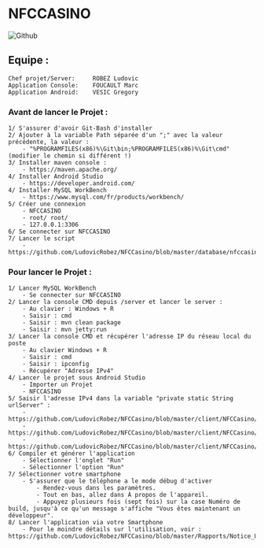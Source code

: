 ﻿# NFCCASINO

![Github](https://github.com/LudovicRobez/NFCCasino/blob/master/client/NFCCasino/app/src/main/res/drawable/nfccasino.png)

## Equipe :  
	Chef projet/Server:		ROBEZ Ludovic
	Application Console: 	FOUCAULT Marc
	Application Android: 	VESIC Gregory

### Avant de lancer le Projet :
	
	1/ S'assurer d'avoir Git-Bash d'installer
	2/ Ajouter à la variable Path séparée d'un ";" avec la valeur précédente, la valeur :
		- "%PROGRAMFILES(x86)%\Git\bin;%PROGRAMFILES(x86)%\Git\cmd" (modifier le chemin si différent !)
	3/ Installer maven console :
		- https://maven.apache.org/
	4/ Installer Android Studio
		- https://developer.android.com/
	4/ Installer MySQL WorkBench
		- https://www.mysql.com/fr/products/workbench/
	5/ Créer une connexion
		- NFCCASINO
		- root/ root/
		- 127.0.0.1:3306
	6/ Se connecter sur NFCCASINO
	7/ Lancer le script 
		- https://github.com/LudovicRobez/NFCCasino/blob/master/database/nfccasino.sql

### Pour lancer le Projet :

	1/ Lancer MySQL WorkBench
		- Se connecter sur NFCCASINO
	2/ Lancer la console CMD depuis /server et lancer le server :
		- Au clavier : Windows + R
		- Saisir : cmd
		- Saisir : mvn clean package
		- Saisir : mvn jetty:run
	3/ Lancer la console CMD et récupérer l'adresse IP du réseau local du poste
		- Au clavier Windows + R
		- Saisir : cmd
		- Saisir : ipconfig
		- Récupérer "Adresse IPv4"
	4/ Lancer le projet sous Android Studio
		- Importer un Projet
		- NFCCASINO
	5/ Saisir l'adresse IPv4 dans la variable "private static String urlServer" :
		- https://github.com/LudovicRobez/NFCCasino/blob/master/client/NFCCasino/app/src/main/java/com/example/asus/nfccasino/User.java
		- https://github.com/LudovicRobez/NFCCasino/blob/master/client/NFCCasino/app/src/main/java/com/example/asus/nfccasino/CreditCard.java
		- https://github.com/LudovicRobez/NFCCasino/blob/master/client/NFCCasino/app/src/main/java/com/example/asus/nfccasino/Payment.java
	6/ Compiler et générer l'application
		- Sélectionner l'onglet "Run"
		- Sélectionner l'option "Run"
	7/ Sélectionner votre smartphone
		- S'assurer que le téléphone a le mode débug d'activer
			- Rendez-vous dans les paramètres.
			- Tout en bas, allez dans À propos de l'appareil.
			- Appuyez plusieurs fois (sept fois) sur la case Numéro de build, jusqu'à ce qu'un message s'affiche "Vous êtes maintenant un développeur".
	8/ Lancer l'application via votre Smartphone
		- Pour le moindre détails sur l'utilisation, voir : https://github.com/LudovicRobez/NFCCasino/blob/master/Rapports/Notice_Utilisation_NFCCasino.pdf
